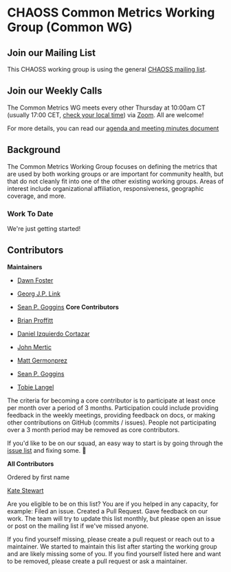 # CHAOSS Common Metrics Working Group (Common WG) 

## Join our Mailing List

This CHAOSS working group is using the general [CHAOSS mailing list](https://lists.linuxfoundation.org/mailman/listinfo/chaoss).

## Join our Weekly Calls

The Common Metrics WG meets every other Thursday at 10:00am CT (usually 17:00 CET, [check your local time](http://arewemeetingyet.com/Chicago/2019-02-21/10:00/b/CHAOSS%20Common%20Metrics%20WG#eyJ1cmwiOiJodHRwczovL3Vub21haGEuem9vbS51cy9qLzcyMDQzMTI4OCAifQ==)) via [Zoom](https://unomaha.zoom.us/j/720431288). All are welcome!

For more details, you can read our [agenda and meeting minutes document](https://bit.ly/2ROytFz)

## Background

The Common Metrics Working Group focuses on defining the metrics that are used by both 
working groups or are important for community health, but that do not cleanly fit into 
one of the other existing working groups. Areas of interest include organizational affiliation, 
responsiveness, geographic coverage, and more.

### Work To Date

We're just getting started!

## Contributors

**Maintainers**

- [Dawn Foster](https://github.com/geekygirldawn)
- [Georg J.P. Link](https://github.com/GeorgLink)
- [Sean P. Goggins](https://github.com/sgoggins)
**Core Contributors**

- [Brian Proffitt](https://github.com/bproffitt)
- [Daniel Izquierdo Cortazar](https://github.com/dicortazar)
- [John Mertic](https://github.com/jmertic)
- [Matt Germonprez](https://github.com/germonprez)
- [Sean P. Goggins](https://github.com/sgoggins)
- [Tobie Langel](https://github.com/tobie)


The criteria for becoming a core contributor is to participate at least once
per month over a period of 3 months.  Participation could include providing
feedback in the weekly meetings, providing feedback on docs, or making
other contributions on GitHub (commits / issues).  People not participating
over a 3 month period may be removed as core contributors.

If you'd like to be on our squad, an easy way to start is by going through the
[issue list](https://github.com/chaoss/wg-common/issues) and fixing some. :tada:

**All Contributors**

Ordered by first name

[Kate Stewart](https://github.com/kestewart)

Are you eligible to be on this list? You are if you helped in any capacity, for
example: Filed an issue.  Created a Pull Request. Gave feedback on our work.
The team will try to update this list monthly, but please open an issue or post
on the mailing list if we've missed anyone.

If you find yourself missing, please create a pull request or reach out to a
maintainer. We started to maintain this list after starting the working group
and are likely missing some of you. If you find yourself listed here and want
to be removed, please create a pull request or ask a maintainer.



